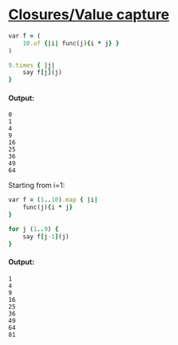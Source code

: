 [1]: https://rosettacode.org/wiki/Closures/Value_capture

# [Closures/Value capture][1]

```ruby
var f = (
    10.of {|i| func(j){i * j} }
)

9.times { |j|
    say f[j](j)
}
```

#### Output:
```
0
1
4
9
16
25
36
49
64
```


Starting from i=1:

```ruby
var f = (1..10).map { |i|
    func(j){i * j}
}

for j (1..9) {
    say f[j-1](j)
}
```

#### Output:
```
1
4
9
16
25
36
49
64
81
```
